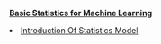 <b><a href="http://mlaileader.com/category/statistics-model/9">Basic Statistics for Machine Learning</a></b>
<li><a href="http://mlaileader.com/post/-introduction-of-statistics-model">Introduction Of Statistics Model</a></li>

